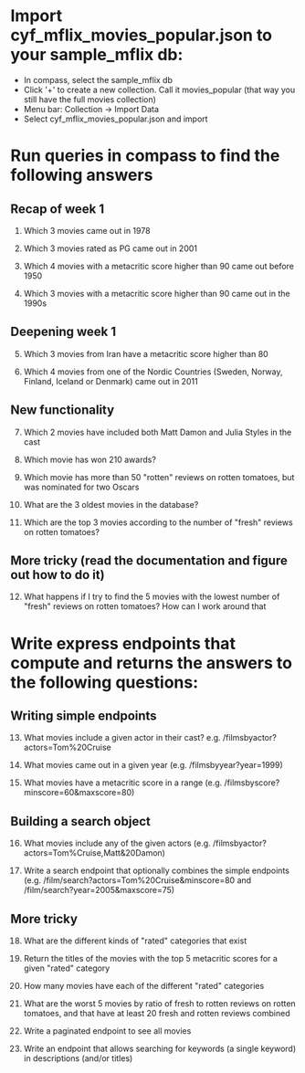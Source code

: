 # Import cyf_mflix_movies_popular.json to your sample_mflix db:

  - In compass, select the sample_mflix db
  - Click '+' to create a new collection. Call it movies_popular (that way you still have the full movies collection)
  - Menu bar: Collection -> Import Data
  - Select cyf_mflix_movies_popular.json and import

# Run queries in compass to find the following answers

## Recap of week 1

1) Which 3 movies came out in 1978

2) Which 3 movies rated as PG came out in 2001

3) Which 4 movies with a metacritic score higher than 90 came out before 1950

4) Which 3 movies with a metacritic score higher than 90 came out in the 1990s

## Deepening week 1

5) Which 3 movies from Iran have a metacritic score higher than 80

6) Which 4 movies from one of the Nordic Countries (Sweden, Norway, Finland, Iceland or Denmark) came out in 2011

## New functionality

7) Which 2 movies have included both Matt Damon and Julia Styles in the cast

8) Which movie has won 210 awards?

9) Which movie has more than 50 "rotten" reviews on rotten tomatoes, but was nominated for two Oscars

10) What are the 3 oldest movies in the database?

11) Which are the top 3 movies according to the number of "fresh" reviews on rotten tomatoes?

## More tricky (read the documentation and figure out how to do it)

12) What happens if I try to find the 5 movies with the lowest number of "fresh" reviews on rotten tomatoes? How can I work around that

# Write express endpoints that compute and returns the answers to the following questions:

## Writing simple endpoints

13) What movies include a given actor in their cast? e.g. /filmsbyactor?actors=Tom%20Cruise

14) What movies came out in a given year (e.g. /filmsbyyear?year=1999)

15) What movies have a metacritic score in a range (e.g. /filmsbyscore?minscore=60&maxscore=80)

## Building a search object

16) What movies include any of the given actors (e.g. /filmsbyactor?actors=Tom%Cruise,Matt&20Damon)

17) Write a search endpoint that optionally combines the simple endpoints (e.g. /film/search?actors=Tom%20Cruise&minscore=80 and /film/search?year=2005&maxscore=75)

## More tricky

18) What are the different kinds of "rated" categories that exist

19) Return the titles of the movies with the top 5 metacritic scores for a given "rated" category

20) How many movies have each of the different "rated" categories

21) What are the worst 5 movies by ratio of fresh to rotten reviews on rotten tomatoes, and that have at least 20 fresh and rotten reviews combined

22) Write a paginated endpoint to see all movies

23) Write an endpoint that allows searching for keywords (a single keyword) in descriptions (and/or titles)





